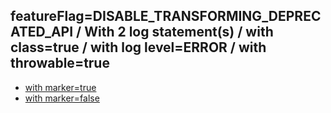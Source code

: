 ## featureFlag=DISABLE_TRANSFORMING_DEPRECATED_API / With 2 log statement(s) / with class=true / with log level=ERROR / with throwable=true

* [with marker=true](marker-true/index.md)
* [with marker=false](marker-false/index.md)


